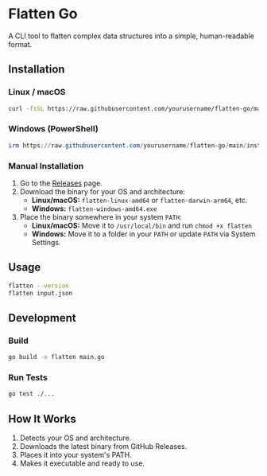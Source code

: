 # Flatten Go

A CLI tool to flatten complex data structures into a simple, human-readable format.

## Installation

### Linux / macOS
```bash
curl -fsSL https://raw.githubusercontent.com/yourusername/flatten-go/main/install.sh | bash
```

### Windows (PowerShell)
```powershell
irm https://raw.githubusercontent.com/yourusername/flatten-go/main/install.ps1 | iex
```

### Manual Installation
1. Go to the [Releases](https://github.com/yourusername/flatten-go/releases) page.
2. Download the binary for your OS and architecture:
   - **Linux/macOS:** `flatten-linux-amd64` or `flatten-darwin-arm64`, etc.
   - **Windows:** `flatten-windows-amd64.exe`
3. Place the binary somewhere in your system `PATH`:
   - **Linux/macOS:** Move it to `/usr/local/bin` and run `chmod +x flatten`
   - **Windows:** Move it to a folder in your `PATH` or update `PATH` via System Settings.

## Usage
```bash
flatten --version
flatten input.json
```

## Development

### Build
```bash
go build -o flatten main.go
```

### Run Tests
```bash
go test ./...
```

## How It Works
1. Detects your OS and architecture.
2. Downloads the latest binary from GitHub Releases.
3. Places it into your system's PATH.
4. Makes it executable and ready to use.
